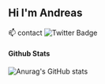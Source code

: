 ## Hi I'm Andreas
:mailbox: contact
![Twitter Badge](https://img.shields.io/twitter/url?label=%40Clotic_&style=social&url=https%3A%2F%2Ftwitter.com%2FClotic_)
#### Github Stats
![Anurag's GitHub stats](https://github-readme-stats.vercel.app/api?username=Cloticc&show_icons=true&theme=dracula)
